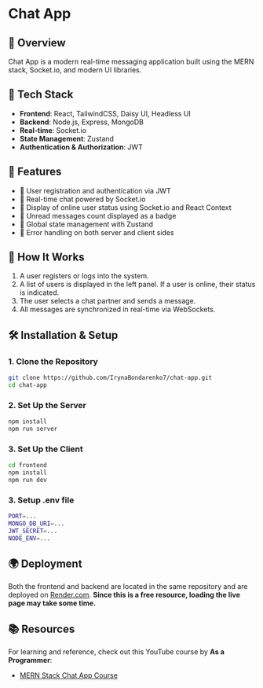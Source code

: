 # Chat App

## 🚀 Overview

Chat App is a modern real-time messaging application built using the MERN stack, Socket.io, and modern UI libraries.

## 🌟 Tech Stack

- **Frontend**: React, TailwindCSS, Daisy UI, Headless UI
- **Backend**: Node.js, Express, MongoDB
- **Real-time**: Socket.io
- **State Management**: Zustand
- **Authentication & Authorization**: JWT

## 🎃 Features

- 🔐 User registration and authentication via JWT
- 👾 Real-time chat powered by Socket.io
- 🚀 Display of online user status using Socket.io and React Context
- 📩 Unread messages count displayed as a badge
- 🔄 Global state management with Zustand
- 🐞 Error handling on both server and client sides

## 📌 How It Works

1. A user registers or logs into the system.
2. A list of users is displayed in the left panel. If a user is online, their status is indicated.
3. The user selects a chat partner and sends a message.
4. All messages are synchronized in real-time via WebSockets.

## 🛠 Installation & Setup

### 1. Clone the Repository

```sh
git clone https://github.com/IrynaBondarenko7/chat-app.git
cd chat-app
```

### 2. Set Up the Server

```sh
npm install
npm run server
```

### 3. Set Up the Client

```sh
cd frontend
npm install
npm run dev
```

### 3. Setup .env file

```sh
PORT=...
MONGO_DB_URI=...
JWT_SECRET=...
NODE_ENV=...
```

## 🌍 Deployment

Both the frontend and backend are located in the same repository and are deployed on [Render.com](https://render.com/). **Since this is a free resource, loading the live page may take some time.**

## 📚 Resources

For learning and reference, check out this YouTube course by **As a Programmer**:

- [MERN Stack Chat App Course](https://www.youtube.com/watch?v=HwCqsOis894)
